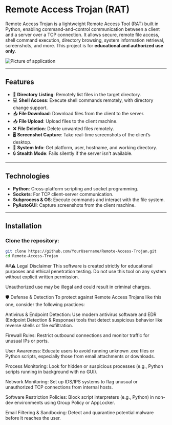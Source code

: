 # Remote Access Trojan (RAT)

Remote Access Trojan is a lightweight Remote Access Tool (RAT) built in Python, enabling command-and-control communication between a client and a server over a TCP connection. It allows secure, remote file access, shell command execution, directory browsing, system information retrieval, screenshots, and more. This project is for **educational and authorized use only**.

![Picture of application](https://github.com/user-attachments/assets/9c5068ea-d897-469e-983d-233aaefd8555)


---

## Features

- 📁 **Directory Listing**: Remotely list files in the target directory.
- 💻 **Shell Access**: Execute shell commands remotely, with directory change support.
- 📤 **File Download**: Download files from the client to the server.
- 📥 **File Upload**: Upload files to the client machine.
- ❌ **File Deletion**: Delete unwanted files remotely.
- 🖥️ **Screenshot Capture**: Take real-time screenshots of the client’s desktop.
- 🧠 **System Info**: Get platform, user, hostname, and working directory.
- 🔒 **Stealth Mode**: Fails silently if the server isn't available.

---

## Technologies

- **Python**: Cross-platform scripting and socket programming.
- **Sockets**: For TCP client-server communication.
- **Subprocess & OS**: Execute commands and interact with the file system.
- **PyAutoGUI**: Capture screenshots from the client machine.

---

## Installation

### Clone the repository:
```bash
git clone https://github.com/YourUsername/Remote-Access-Trojan.git
cd Remote-Access-Trojan
```

##⚠️ Legal Disclaimer
This software is created strictly for educational purposes and ethical penetration testing.
Do not use this tool on any system without explicit written permission.

Unauthorized use may be illegal and could result in criminal charges.

🛡️ Defense & Detection
To protect against Remote Access Trojans like this one, consider the following practices:

Antivirus & Endpoint Detection: Use modern antivirus software and EDR (Endpoint Detection & Response) tools that detect suspicious behavior like reverse shells or file exfiltration.

Firewall Rules: Restrict outbound connections and monitor traffic for unusual IPs or ports.

User Awareness: Educate users to avoid running unknown .exe files or Python scripts, especially those from email attachments or downloads.

Process Monitoring: Look for hidden or suspicious processes (e.g., Python scripts running in background with no GUI).

Network Monitoring: Set up IDS/IPS systems to flag unusual or unauthorized TCP connections from internal hosts.

Software Restriction Policies: Block script interpreters (e.g., Python) in non-dev environments using Group Policy or AppLocker.

Email Filtering & Sandboxing: Detect and quarantine potential malware before it reaches the user.
